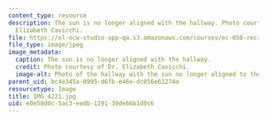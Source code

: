 ```yaml
---
content_type: resource
description: The sun is no longer aligned with the hallway. Photo courtesy of Dr.
  Elizabeth Cavicchi.
file: https://ol-ocw-studio-app-qa.s3.amazonaws.com/courses/ec-050-recreate-experiments-from-history-inform-the-future-from-the-past-galileo-january-iap-2010/e0e58d0c5ac3eedb129139de66b1d0c6_IMG_4221.jpg
file_type: image/jpeg
image_metadata:
  caption: The sun is no longer aligned with the hallway.
  credit: Photo courtesy of Dr. Elizabeth Cavicchi.
  image-alt: Photo of the hallway with the sun no longer aligned to the end.
parent_uid: bc4e345a-0995-d6fb-e46e-dc056e61274a
resourcetype: Image
title: IMG_4221.jpg
uid: e0e58d0c-5ac3-eedb-1291-39de66b1d0c6
---
```

